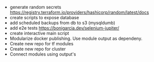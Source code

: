 - generate random secrets https://registry.terraform.io/providers/hashicorp/random/latest/docs
- create scripts to expose database
- add scheduled backups from db to s3 (mysqldumb)
- add e2e tests https://bonigarcia.dev/selenium-jupiter/
- create interactive main script
- Modularize docker publishing. Use module output as dependeny.
- Create new repo for tf modules
- Create new repo for cluster
- Connect modules using output's 
